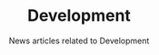 ---
layout: tag_index
title: Development
tag: development
subtitle: News articles related to Development
permalink: /tags/development/
---